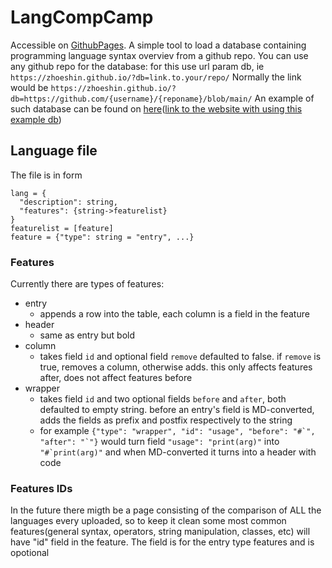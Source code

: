 # LangCompCamp
Accessible on [GithubPages](https://zhoeshin.github.io/).
A simple tool to load a database containing programming language syntax overviev from a github repo.
You can use any github repo for the database: for this use url param db, ie `https://zhoeshin.github.io/?db=link.to.your/repo/`
Normally the link would be `https://zhoeshin.github.io/?db=https://github.com/{username}/{reponame}/blob/main/`
An example of such database can be found on [here](https://github.com/zHoeshin/langcompcampdbexample)([link to the website with using this example db](https://zhoeshin.github.io/LangCompCamp/?db=https%3A%2F%2Fraw.githubusercontent.com%2FzHoeshin%2Flangcompcampdbexample%2Frefs%2Fheads%2Fmain%2F))


## Language file
The file is in form
```
lang = {
  "description": string,
  "features": {string->featurelist}
}
featurelist = [feature]
feature = {"type": string = "entry", ...}
```
### Features
Currently there are  types of features:
- entry
  - appends a row into the table, each column is a field in the feature
- header
  - same as entry but bold
- column
  - takes field `id` and optional field `remove` defaulted to false. if `remove` is true, removes a column, otherwise adds. this only affects features after, does not affect features before
- wrapper
  - takes field `id` and two optional fields `before` and `after`, both defaulted to empty string. before an entry's field is MD-converted, adds the fields as prefix and postfix respectively to the string
  - for example ``{"type": "wrapper", "id": "usage", "before": "#`", "after": "`"}`` would turn field `"usage": "print(arg)"` into ``"#`print(arg)"`` and when MD-converted it turns into a header with code


### Features IDs
In the future there migth be a page consisting of the comparison of ALL the languages every uploaded, so to keep it clean some most common features(general syntax, operators, string manipulation, classes, etc) will have "id" field in the feature. The field is for the entry type features and is opotional
